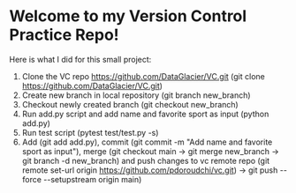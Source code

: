 # Welcome to my Version Control Practice Repo!

Here is what I did for this small project:

1. Clone the VC repo https://github.com/DataGlacier/VC.git (git clone https://github.com/DataGlacier/VC.git)
2. Create new branch in local repository (git branch new_branch)
3. Checkout newly created branch (git checkout new_branch)
4. Run add.py script and add name and favorite sport as input (python add.py)
5. Run test script (pytest test/test.py -s)
6. Add (git add add.py), commit (git commit -m "Add name and favorite sport as input"), merge (git checkout main -> git merge new_branch -> git branch -d new_branch) and push changes to vc remote repo (git remote set-url origin https://github.com/pdoroudchi/vc.git) -> git push --force --setupstream origin main)



